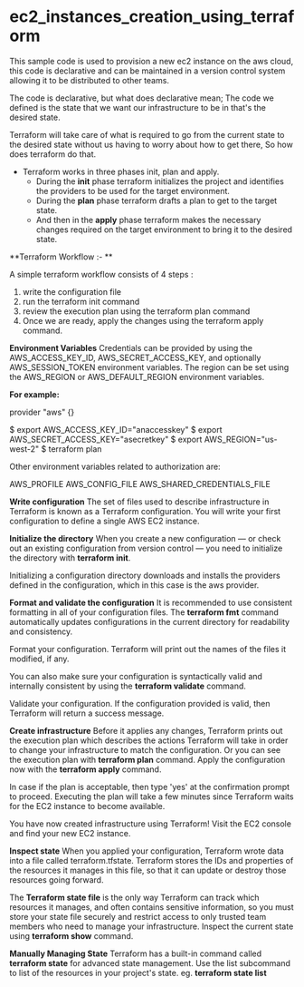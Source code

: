 # ec2_instances_creation_using_terraform



This sample code is used to provision a new ec2 instance on the aws cloud, this code is declarative and can be maintained in a version control system allowing it to be distributed to other teams.


The code is declarative, but what does declarative mean; The code we defined is the state that we want our infrastructure to be in that's the desired state.

Terraform will take care of what is required to go from the current state to the desired state without us having to worry about how to get there, So how does terraform do that.

- Terraform works in three phases init, plan and apply.
	- During the **init** phase terraform initializes the project and identifies the providers to be used for the target environment.
	- During the **plan** phase terraform drafts a plan to get to the target state.
	- And then in the **apply** phase terraform makes the necessary changes required on the target environment to bring it to the desired state.


**Terraform Workflow :- **

A simple terraform workflow consists of 4 steps :
1) write the configuration file
2) run the terraform init command
3) review the execution plan using the terraform plan command
4) Once we are ready, apply the changes using the terraform apply command.



**Environment Variables**
Credentials can be provided by using the AWS_ACCESS_KEY_ID, AWS_SECRET_ACCESS_KEY, and optionally AWS_SESSION_TOKEN environment variables. The region can be set using the AWS_REGION or AWS_DEFAULT_REGION environment variables.

**For example:**

provider "aws" {}

$ export AWS_ACCESS_KEY_ID="anaccesskey"
$ export AWS_SECRET_ACCESS_KEY="asecretkey"
$ export AWS_REGION="us-west-2"
$ terraform plan

Other environment variables related to authorization are:

AWS_PROFILE
AWS_CONFIG_FILE
AWS_SHARED_CREDENTIALS_FILE




**Write configuration**
The set of files used to describe infrastructure in Terraform is known as a Terraform configuration. You will write your first configuration to define a single AWS EC2 instance.

**Initialize the directory**
When you create a new configuration — or check out an existing configuration from version control — you need to initialize the directory with **terraform init**.

Initializing a configuration directory downloads and installs the providers defined in the configuration, which in this case is the aws provider.

**Format and validate the configuration**
It is recommended to use consistent formatting in all of your configuration files. The **terraform fmt** command automatically updates configurations in the current directory for readability and consistency.

Format your configuration. Terraform will print out the names of the files it modified, if any.

You can also make sure your configuration is syntactically valid and internally consistent by using the **terraform validate** command.

Validate your configuration. If the configuration provided is valid, then Terraform will return a success message.

**Create infrastructure**
Before it applies any changes, Terraform prints out the execution plan which describes the actions Terraform will take in order to change your infrastructure to match the configuration.
Or you can see the execution plan with **terraform plan** command.
Apply the configuration now with the **terraform apply** command.

In case if the plan is acceptable, then type 'yes' at the confirmation prompt to proceed. Executing the plan will take a few minutes since Terraform waits for the EC2 instance to become available.

You have now created infrastructure using Terraform! Visit the EC2 console and find your new EC2 instance.



**Inspect state**
When you applied your configuration, Terraform wrote data into a file called terraform.tfstate. Terraform stores the IDs and properties of the resources it manages in this file, so that it can update or destroy those resources going forward.

The **Terraform state file** is the only way Terraform can track which resources it manages, and often contains sensitive information, so you must store your state file securely and restrict access to only trusted team members who need to manage your infrastructure.
Inspect the current state using **terraform show** command.

**Manually Managing State**
Terraform has a built-in command called **terraform state** for advanced state management. Use the list subcommand to list of the resources in your project's state.
eg.  **terraform state list**




